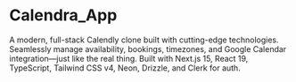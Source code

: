 # Calendra_App
A modern, full-stack Calendly clone built with cutting-edge technologies. Seamlessly manage availability, bookings, timezones, and Google Calendar integration—just like the real thing.  Built with Next.js 15, React 19, TypeScript, Tailwind CSS v4, Neon, Drizzle, and Clerk for auth.
